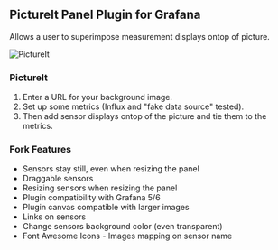 ## PictureIt Panel Plugin for Grafana

Allows a user to superimpose measurement displays ontop of picture.

![PictureIt](https://raw.githubusercontent.com/pierosavi/grafana-pictureit/master/src/img/pictureit_example.png?raw=true) 

### PictureIt  

1. Enter a URL for your background image.
2. Set up some metrics (Influx and "fake data source" tested).
3. Then add sensor displays ontop of the picture and tie them to the metrics.

### Fork Features

* Sensors stay still, even when resizing the panel
* Draggable sensors
* Resizing sensors when resizing the panel
* Plugin compatibility with Grafana 5/6
* Plugin canvas compatible with larger images
* Links on sensors
* Change sensors background color (even transparent)
* Font Awesome Icons - Images mapping on sensor name